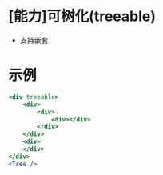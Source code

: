 # [能力]可树化(treeable)

- 支持嵌套

# 示例

```jsx
<div treeable>
	<div>
		<div>
			<div></div>
		</div>
	</div>
	<div>
	</div>
</div>
<Tree />
```